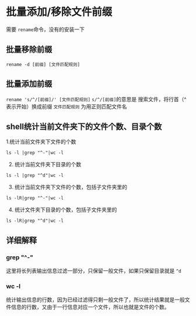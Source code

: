 # 批量添加/移除文件前缀

需要 `rename`命令，没有的安装一下

## 批量移除前缀

`rename -d [前缀] [文件匹配规则]`

## 批量添加前缀

`rename 's/^/[前缀]/' [文件匹配规则]` `s/^/[前缀]`的意思是 搜索文件，将行首（^表示开始）换成前缀 `文件匹配规则` 为用正则匹配文件名

## shell统计当前文件夹下的文件个数、目录个数

1.统计当前文件夹下文件的个数

`ls -l |grep "^-"|wc -l`

2. 统计当前文件夹下目录的个数

`ls -l |grep "^d"|wc -l`

3. 统计当前文件夹下文件的个数，包括子文件夹里的 

`ls -lR|grep "^-"|wc -l`

4. 统计文件夹下目录的个数，包括子文件夹里的

`ls -lR|grep "^d"|wc -l`

## 详细解释

### grep "^-"

这里将长列表输出信息过滤一部分，只保留一般文件，如果只保留目录就是 `^d`

### wc -l

统计输出信息的行数，因为已经过滤得只剩一般文件了，所以统计结果就是一般文件信息的行数，又由于一行信息对应一个文件，所以也就是文件的个数。

